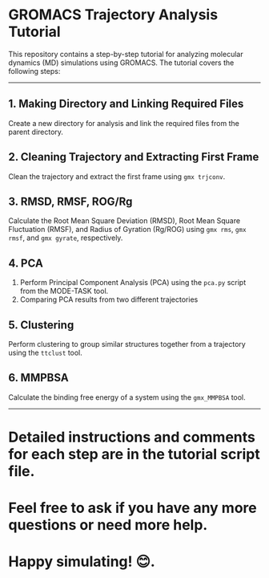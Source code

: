 # GROMACS Trajectory Analysis Tutorial
This repository contains a step-by-step tutorial for analyzing molecular dynamics (MD) simulations using GROMACS. The tutorial covers the following steps:
*************************************************************************************************************************************************************************************
## 1. Making Directory and Linking Required Files
Create a new directory for analysis and link the required files from the parent directory.

## 2. Cleaning Trajectory and Extracting First Frame
Clean the trajectory and extract the first frame using `gmx trjconv`.

## 3. RMSD, RMSF, ROG/Rg
Calculate the Root Mean Square Deviation (RMSD), Root Mean Square Fluctuation (RMSF), and Radius of Gyration (Rg/ROG) using `gmx rms`, `gmx rmsf`, and `gmx gyrate`, respectively.

## 4. PCA
1. Perform Principal Component Analysis (PCA) using the `pca.py` script from the MODE-TASK tool.
2. Comparing PCA results from two different trajectories

## 5. Clustering
Perform clustering to group similar structures together from a trajectory using the `ttclust` tool.

## 6. MMPBSA
Calculate the binding free energy of a system using the `gmx_MMPBSA` tool.
*************************************************************************************************************************************************************************************

# Detailed instructions and comments for each step are in the tutorial script file.
# Feel free to ask if you have any more questions or need more help. 
# Happy simulating! 😊.



